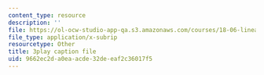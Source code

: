 ```yaml
---
content_type: resource
description: ''
file: https://ol-ocw-studio-app-qa.s3.amazonaws.com/courses/18-06-linear-algebra-spring-2010/9662ec2da0eaacde32deeaf2c36017f5_QuZL5IKpO_U.srt
file_type: application/x-subrip
resourcetype: Other
title: 3play caption file
uid: 9662ec2d-a0ea-acde-32de-eaf2c36017f5
---
```

